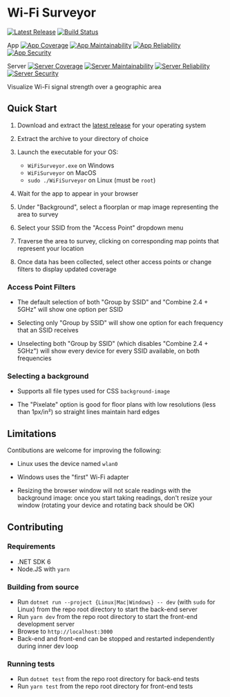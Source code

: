# Wi-Fi Surveyor

[![Latest Release](https://img.shields.io/github/v/release/ecoAPM/WiFiSurveyor?label=Install&logo=github&include_prereleases)](https://github.com/ecoAPM/WiFiSurveyor/releases)
[![Build Status](https://github.com/ecoAPM/WiFiSurveyor/workflows/CI/badge.svg)](https://github.com/ecoAPM/WiFiSurveyor/actions)

App
[![App Coverage](https://sonarcloud.io/api/project_badges/measure?project=ecoAPM_WiFiSurveyor-App&metric=coverage)](https://sonarcloud.io/summary/overall?id=ecoAPM_WiFiSurveyor-App)
[![App Maintainability](https://sonarcloud.io/api/project_badges/measure?project=ecoAPM_WiFiSurveyor-App&metric=sqale_rating)](https://sonarcloud.io/summary/overall?id=ecoAPM_WiFiSurveyor-App)
[![App Reliability](https://sonarcloud.io/api/project_badges/measure?project=ecoAPM_WiFiSurveyor-App&metric=reliability_rating)](https://sonarcloud.io/summary/overall?id=ecoAPM_WiFiSurveyor-App)
[![App Security](https://sonarcloud.io/api/project_badges/measure?project=ecoAPM_WiFiSurveyor-App&metric=security_rating)](https://sonarcloud.io/summary/overall?id=ecoAPM_WiFiSurveyor-App)

Server
[![Server Coverage](https://sonarcloud.io/api/project_badges/measure?project=ecoAPM_WiFiSurveyor-Server&metric=coverage)](https://sonarcloud.io/summary/overall?id=ecoAPM_WiFiSurveyor-Server)
[![Server Maintainability](https://sonarcloud.io/api/project_badges/measure?project=ecoAPM_WiFiSurveyor-Server&metric=sqale_rating)](https://sonarcloud.io/summary/overall?id=ecoAPM_WiFiSurveyor-Server)
[![Server Reliability](https://sonarcloud.io/api/project_badges/measure?project=ecoAPM_WiFiSurveyor-Server&metric=reliability_rating)](https://sonarcloud.io/summary/overall?id=ecoAPM_WiFiSurveyor-Server)
[![Server Security](https://sonarcloud.io/api/project_badges/measure?project=ecoAPM_WiFiSurveyor-Server&metric=security_rating)](https://sonarcloud.io/summary/overall?id=ecoAPM_WiFiSurveyor-Server)

Visualize Wi-Fi signal strength over a geographic area

## Quick Start

1. Download and extract the [latest release](https://github.com/ecoAPM/WiFiSurveyor/releases) for your operating system

1. Extract the archive to your directory of choice

1. Launch the executable for your OS:
   - `WiFiSurveyor.exe` on Windows
   - `WiFiSurveyor` on MacOS
   - `sudo ./WiFiSurveyor` on Linux (must be `root`)

1. Wait for the app to appear in your browser

1. Under "Background", select a floorplan or map image representing the area to survey

1. Select your SSID from the "Access Point" dropdown menu

1. Traverse the area to survey, clicking on corresponding map points that represent your location

1. Once data has been collected, select other access points or change filters to display updated coverage

### Access Point Filters

- The default selection of both "Group by SSID" and "Combine 2.4 + 5GHz" will show one option per SSID

- Selecting only "Group by SSID" will show one option for each frequency that an SSID receives

- Unselecting both "Group by SSID" (which disables "Combine 2.4 + 5GHz") will show every device for every SSID available, on both frequencies

### Selecting a background

- Supports all file types used for CSS `background-image`

- The "Pixelate" option is good for floor plans with low resolutions (less than 1px/in²) so straight lines maintain hard edges

## Limitations

Contibutions are welcome for improving the following:

- Linux uses the device named `wlan0`

- Windows uses the "first" Wi-Fi adapter

- Resizing the browser window will not scale readings with the background image: once you start taking readings, don't resize your window (rotating your device and rotating back should be OK)

## Contributing

### Requirements

- .NET SDK 6
- Node.JS with `yarn`

### Building from source

- Run `dotnet run --project {Linux|Mac|Windows} -- dev` (with `sudo` for Linux) from the repo root directory to start the back-end server
- Run `yarn dev` from the repo root directory to start the front-end development server
- Browse to `http://localhost:3000`
- Back-end and front-end can be stopped and restarted independently during inner dev loop

### Running tests

- Run `dotnet test` from the repo root directory for back-end tests
- Run `yarn test` from the repo root directory for front-end tests
